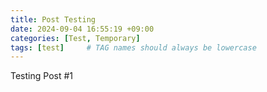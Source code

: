 ```yaml
---
title: Post Testing
date: 2024-09-04 16:55:19 +09:00
categories: [Test, Temporary]
tags: [test]     # TAG names should always be lowercase
---
```

Testing Post #1
